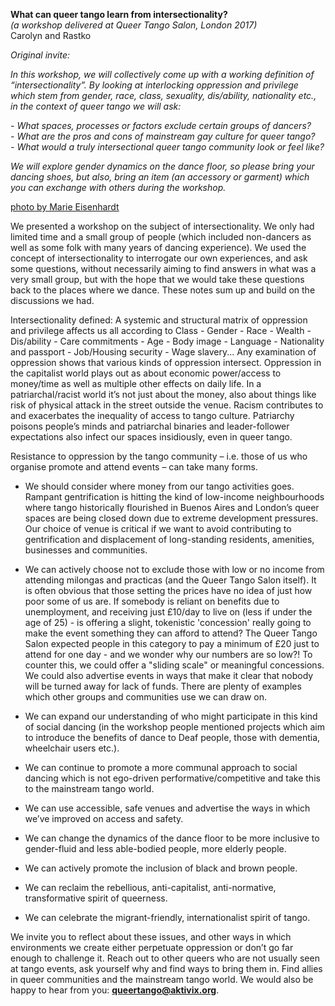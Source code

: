 **What can queer tango learn from intersectionality?**  
_(a workshop delivered at Queer Tango Salon, London 2017)_  
Carolyn and Rastko  

_Original invite:_

_In this workshop, we will collectively come up with a working definition of
“intersectionality”. By looking at interlocking oppression and privilege which
stem from gender, race, class, sexuality, dis/ability, nationality etc., in the
context of queer tango we will ask:_

_- What spaces, processes or factors exclude certain groups of dancers?_  
_- What are the pros and cons of mainstream gay culture for queer tango?_  
_- What would a truly intersectional queer tango community look or feel like?_  

_We will explore gender dynamics on the dance floor, so please bring your
dancing shoes, but also, bring an item (an accessory or garment) which
you can exchange with others during the workshop._

[photo by Marie Eisenhardt](images/CJUicIxWwAAQ8ZM.jpg)

We presented a workshop on the subject of intersectionality. We only had limited time and
a small group of people (which included non-dancers as well as some folk with many years
of dancing experience). We used the concept of intersectionality to interrogate our own
experiences, and ask some questions, without necessarily aiming to find answers in what
was a very small group, but with the hope that we would take these questions back to the
places where we dance. These notes sum up and build on the discussions we had.

Intersectionality defined: A systemic and structural matrix of oppression and privilege affects us all according to Class - Gender - Race - Wealth - Dis/ability - Care commitments - Age - Body image - Language - Nationality and passport - Job/Housing security - Wage slavery... Any examination of oppression shows that various kinds of oppression intersect. Oppression in the capitalist world plays out as about economic power/access to money/time as well as multiple other effects on daily life. In a patriarchal/racist world it’s not just about the money, also about things like risk of physical attack in the street outside the venue. Racism contributes to and exacerbates the inequality of access to tango culture. Patriarchy poisons people’s minds and patriarchal binaries and leader-follower expectations also infect our spaces insidiously, even in queer tango.

Resistance to oppression by the tango community – i.e. those of us who organise promote
and attend events – can take many forms.

- We should consider where money from our tango activities goes. Rampant gentrification
is hitting the kind of low-income neighbourhoods where tango historically flourished in
Buenos Aires and London’s queer spaces are being closed down due to extreme
development pressures. Our choice of venue is critical if we want to avoid contributing to
gentrification and displacement of long-standing residents, amenities, businesses and
communities.

- We can actively choose not to exclude those with low or no income from attending
milongas and practicas (and the Queer Tango Salon itself). It is often obvious that those
setting the prices have no idea of just how poor some of us are. If somebody is reliant on
benefits due to unemployment, and receiving just £10/day to live on (less if under the age
of 25) - is offering a slight, tokenistic 'concession' really going to make the event something
they can afford to attend? The Queer Tango Salon expected people in this category to pay
a minimum of £20 just to attend for one day - and we wonder why our numbers are so
low?! To counter this, we could offer a "sliding scale" or meaningful concessions. We could
also advertise events in ways that make it clear that nobody will be turned away for lack of
funds. There are plenty of examples which other groups and communities use we can
draw on.

- We can expand our understanding of who might participate in this kind of social dancing
(in the workshop people mentioned projects which aim to introduce the benefits of dance
to Deaf people, those with dementia, wheelchair users etc.).

- We can continue to promote a more communal approach to social dancing which is not
ego-driven performative/competitive and take this to the mainstream tango world.

- We can use accessible, safe venues and advertise the ways in which we’ve improved on
access and safety.

- We can change the dynamics of the dance floor to be more inclusive to gender-fluid and
less able-bodied people, more elderly people.

- We can actively promote the inclusion of black and brown people.

- We can reclaim the rebellious, anti-capitalist, anti-normative, transformative spirit of
queerness.

- We can celebrate the migrant-friendly, internationalist spirit of tango.

We invite you to reflect about these issues, and other ways in which environments we
create either perpetuate oppression or don’t go far enough to challenge it. Reach out to
other queers who are not usually seen at tango events, ask yourself why and find ways to
bring them in. Find allies in queer communities and the mainstream tango world. We would
also be happy to hear from you: **queertango@aktivix.org**.
